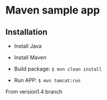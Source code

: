 # Maven sample app

## Installation

- Install Java
- Install Maven

- Build package: `$ mvn clean install`

- Run APP: `$ mvn tomcat:run`
  

From version1.4 branch
